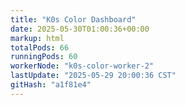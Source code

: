 ```yaml
---
title: "K0s Color Dashboard"
date: 2025-05-30T01:00:36+00:00
markup: html
totalPods: 66
runningPods: 60
workerNode: "k0s-color-worker-2"
lastUpdate: "2025-05-29 20:00:36 CST"
gitHash: "a1f81e4"
---
```


<!-- This content is dynamically updated by the CronJob -->
<!-- The dashboard UI is rendered by Hugo templates and CSS/JS files -->
